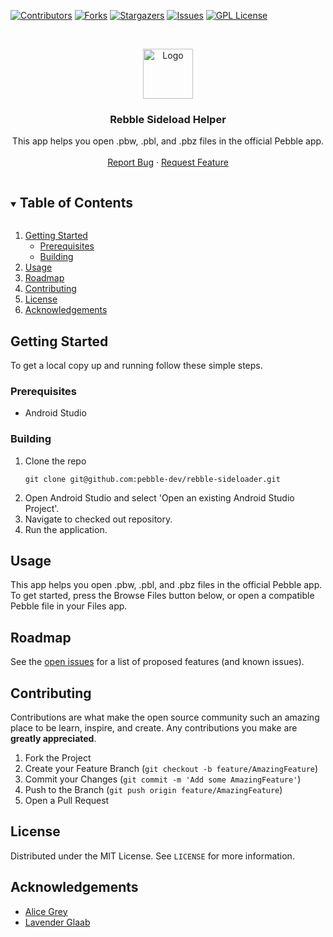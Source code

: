 [![Contributors][contributors-shield]][contributors-url]
[![Forks][forks-shield]][forks-url]
[![Stargazers][stars-shield]][stars-url]
[![Issues][issues-shield]][issues-url]
[![GPL License][license-shield]][license-url]



<br />
<p align="center">
  <a href="https://github.com/pebble-dev/rebble-sideloader">
    <img src="app/src/main/ic_launcher-playstore.png" alt="Logo" width="80" height="80">
  </a>

  <h3 align="center">Rebble Sideload Helper</h3>

  <p align="center">
    This app helps you open .pbw, .pbl, and .pbz files in the official Pebble app. 
    <br />
    <br />
    <a href="https://github.com/pebble-dev/rebble-sideloader/issues">Report Bug</a>
    ·
    <a href="https://github.com/pebble-dev/rebble-sideloader/issues">Request Feature</a>
  </p>
</p>




<details open="open">
  <summary><h2 style="display: inline-block">Table of Contents</h2></summary>
  <ol>
    <li>
      <a href="#getting-started">Getting Started</a>
      <ul>
        <li><a href="#prerequisites">Prerequisites</a></li>
        <li><a href="#building">Building</a></li>
      </ul>
    </li>
    <li><a href="#usage">Usage</a></li>
    <li><a href="#roadmap">Roadmap</a></li>
    <li><a href="#contributing">Contributing</a></li>
    <li><a href="#license">License</a></li>
    <li><a href="#acknowledgements">Acknowledgements</a></li>
  </ol>
</details>



## Getting Started

To get a local copy up and running follow these simple steps.

### Prerequisites

<ul>
<li>Android Studio</li>
</ul>

### Building

<ol>
<li>Clone the repo</li>

```shell
git clone git@github.com:pebble-dev/rebble-sideloader.git
```

<li>Open Android Studio and select 'Open an existing Android Studio Project'.</li>
<li>Navigate to checked out repository.</li>
<li>Run the application.</li>
</ol>


## Usage

This app helps you open .pbw, .pbl, and .pbz files in the official Pebble app. To get started, press the Browse Files button below, or open a compatible Pebble file in your Files app.


## Roadmap

See the [open issues](https://github.com/pebble-dev/rebble-sideloader/issues) for a list of proposed features (and known issues).




## Contributing

Contributions are what make the open source community such an amazing place to be learn, inspire, and create. Any contributions you make are **greatly appreciated**.

1. Fork the Project
2. Create your Feature Branch (`git checkout -b feature/AmazingFeature`)
3. Commit your Changes (`git commit -m 'Add some AmazingFeature'`)
4. Push to the Branch (`git push origin feature/AmazingFeature`)
5. Open a Pull Request




## License

Distributed under the MIT License. See `LICENSE` for more information.




## Acknowledgements

* [Alice Grey](https://github.com/AliceGrey)
* [Lavender Glaab](https://github.com/piggehperson)




<!-- MARKDOWN LINKS & IMAGES -->
[contributors-shield]: https://img.shields.io/github/contributors/pebble-dev/rebble-sideloader.svg?style=for-the-badge
[contributors-url]: https://github.com/pebble-dev/rebble-sideloader/graphs/contributors
[forks-shield]: https://img.shields.io/github/forks/pebble-dev/rebble-sideloader.svg?style=for-the-badge
[forks-url]: https://github.com/pebble-dev/rebble-sideloader/network/members
[stars-shield]: https://img.shields.io/github/stars/pebble-dev/rebble-sideloader.svg?style=for-the-badge
[stars-url]: https://github.com/pebble-dev/rebble-sideloader/stargazers
[issues-shield]: https://img.shields.io/github/issues/pebble-dev/rebble-sideloader.svg?style=for-the-badge
[issues-url]: https://github.com/pebble-dev/rebble-sideloader/issues
[license-shield]: https://img.shields.io/github/license/pebble-dev/rebble-sideloader.svg?style=for-the-badge
[license-url]: https://github.com/pebble-dev/rebble-sideloader/blob/master/LICENSE
